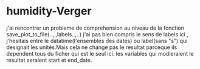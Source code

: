 # humidity-Verger
j'ai rencontrer un probleme de comprehension au niveau de la fonction save_plot_to_file(..,.,labels..,..)
j'ai pas bien compris le sens de labels ici , j'hesitais entre le datatime(l'ensembles des dates) ou label(sans "s") qui designait les unités.Mais cela ne change pas le resultat parceque ils dependent tous du ficher qui est le seul ici. les variables qui modieraient le resultat seraient  start et end_date.
